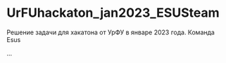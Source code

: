 # UrFUhackaton_jan2023_ESUSteam
Решение задачи для хакатона от УрФУ в январе 2023 года. Команда Esus

...
